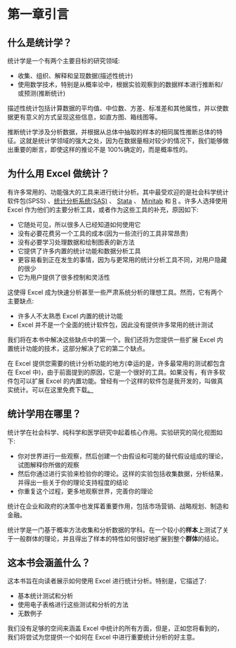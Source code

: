 # 第一章引言

## 什么是统计学？

统计学是一个有两个主要目标的研究领域:

*   收集、组织、解释和呈现数据(描述性统计)
*   使用数学技术，特别是从概率论中，根据实验观察到的数据样本进行推断和/或预测(推断统计)

描述性统计包括计算数据的平均值、中位数、方差、标准差和其他属性，并以使数据更有意义的方式呈现这些信息，如直方图、箱线图等。

推断统计学涉及分析数据，并根据从总体中抽取的样本的相同属性推断总体的特征。这就是统计学领域的强大之处，因为在数据量相对较少的情况下，我们能够做出重要的断言，即使这样的推论不是 100%确定的，而是概率性的。

## 为什么用 Excel 做统计？

有许多常用的、功能强大的工具来进行统计分析。其中最受欢迎的是社会科学统计软件包(SPSS) 、[统计分析系统(SAS)](http://www.sas.com/en_us/software/analytics.html) 、 [Stata](http://www.stata.com/stata13/) 、 [Minitab](http://www.minitab.com/en-us/) 和 [R](http://www.r-project.org/) 。许多人选择使用 Excel 作为他们的主要分析工具，或者作为这些工具的补充，原因如下:

*   它随处可见，所以很多人已经知道如何使用它
*   没有必要花费另一个工具的成本(因为一些流行的工具非常昂贵)
*   没有必要学习处理数据和绘制图表的新方法
*   它提供了许多内置的统计功能和数据分析工具
*   更容易看到正在发生的事情，因为与更常用的统计分析工具不同，对用户隐藏的很少
*   它为用户提供了很多控制和灵活性

这使得 Excel 成为快速分析甚至一些严肃系统分析的理想工具。然而，它有两个主要缺点:

*   许多人不太熟悉 Excel 内置的统计功能
*   Excel 并不是一个全面的统计软件包，因此没有提供许多常用的统计测试

我们将在本书中解决这些缺点中的第一个。我们还将为您提供一些扩展 Excel 内置统计功能的技术，这部分解决了它的第二个缺点。

在 Excel 提供您需要的统计分析功能的地方(幸运的是，许多最常用的测试都包含在 Excel 中)，由于前面提到的原因，它是一个很好的工具。如果没有，有许多软件包可以扩展 Excel 的内置功能。曾经有一个这样的软件包是我开发的，叫做真实统计。可以在这里免费下载[。](http://www.real-statistics.com)

## 统计学用在哪里？

统计学在社会科学、纯科学和医学研究中起着核心作用。实验研究的简化视图如下:

*   你对世界进行一些观察，然后创建一个由假设和可能的替代假设组成的理论，试图解释你所做的观察
*   然后你通过进行实验来检验你的理论。这样的实验包括收集数据，分析结果，并得出一些关于你的理论支持程度的结论
*   你重复这个过程，更多地观察世界，完善你的理论

统计在企业和政府的决策中也发挥着重要作用，包括市场营销、战略规划、制造和金融。

统计学是一门基于概率方法收集和分析数据的学科。在一个较小的**样本**上测试了关于一般群体的理论，并且得出了样本的特性如何很好地扩展到整个**群体**的结论。

## 这本书会涵盖什么？

这本书旨在向读者展示如何使用 Excel 进行统计分析。特别是，它描述了:

*   基本统计测试和分析
*   使用电子表格进行这些测试和分析的方法
*   无数例子

我们没有足够的空间来涵盖 Excel 中统计的所有方面，但是，正如您将看到的，我们将尝试为您提供一个如何在 Excel 中进行重要统计分析的好主意。